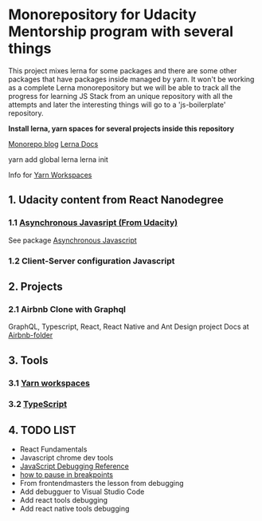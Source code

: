 # Monorepository for Udacity Mentorship program with several things

This project mixes lerna for some packages and there are some other packages that have packages inside managed by yarn.
It won't be working as a complete Lerna monorepository but we will be able to track all the progress for learning JS Stack from an unique repository with all the attempts and later the interesting things will go to a 'js-boilerplate' repository.

**Install lerna, yarn spaces for several projects inside this repository**

[Monorepo blog](https://blog.kaleidos.net/2018/11/20/Monorepos-con-Lerna/)
[Lerna Docs](https://lernajs.io)

yarn add global lerna
lerna init


Info for [Yarn Workspaces](https://yarnpkg.com/blog/2017/08/02/introducing-workspaces/)

## 1. Udacity content from React Nanodegree

### 1.1 [Asynchronous Javasript (From Udacity)](https://classroom.udacity.com/nanodegrees/nd019/parts/c5795c43-ebd1-4da9-8af9-db1c95ccf9e4)

See package [Asynchronous Javascript](/packages/asynchronous-js/README.md)

### 1.2 Client-Server configuration Javascript

## 2. Projects

### 2.1 Airbnb Clone with Graphql

GraphQL, Typescript, React, React Native and Ant Design project
Docs at [Airbnb-folder](/packages/airbnb/README.md)

## 3. Tools

### 3.1 [Yarn workspaces](/packages/yarn-workspaces-tutorial/README.md)

### 3.2 [TypeScript](/packages/typescript/README.md)

## 4. TODO LIST

- React Fundamentals
- Javascript chrome dev tools
- [JavaScript Debugging Reference](https://developers.google.com/web/tools/chrome-devtools/javascript/reference)
- [how to pause in breakpoints](https://developers.google.com/web/tools/chrome-devtools/javascript/breakpoints)
- From frontendmasters the lesson from debugging
- Add debugguer to Visual Studio Code
- Add react tools debugging
- Add react native tools debugging
